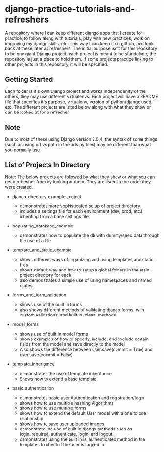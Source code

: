 # django-practice-tutorials-and-refreshers
A repository where I can keep different django apps that I create for practice, to follow along with tutorials, play with new practices, work on improving my django skills, etc. This way I can keep it on github, and look back at these later as refreshers. The initial purpose isn't for this repository to be one giant Django project, each project is meant to be standalone, the repository is just a place to hold them. If some projects practice linking to other projects in this repository, it will be specified.

## Getting Started
Each folder is it's own Django project and works independenlty of the others, they may use different virtualenvs. Each project will have a README file that specifies it's purpose, virtualenv, version of python/django used, etc. The different projects are lsited below along with what they show or can be looked at for a refresher

## Note
Due to most of these using Django version 2.0.4, the syntax of some things (such as using url vs path in the urls.py files) may be different than what you normally use

## List of Projects In Directory
Note: The below projects are followed by what they show or what you can get a refresher from by looking at them. They are listed in the order they were created.

* django-directory-example-project
  * demonstrates more sophisticated setup of project directory
  * includes a settings file for each environment (dev, prod, etc.) inheriting from a base settings file.

* populating_database_example
  * demonstrates how to populate the db with dummy/seed data through the use of a file

* template_and_static_example
  * shows different ways of organizing and using templates and static files
  * shows default way and how to setup a global folders in the main project directory for each
  * also demonstrates a simple use of using namespaces and named routes

* forms_and_form_validation
  * shows use of the built in forms
  * also shows different methods of validating django forms, with custom validations, and built in 'clean' methods

* model_forms
  * shows use of built in model forms
  * shows examples of how to specify, include, and exclude certain fields from the model and save directly to the model
  * Also shows the difference between user.save(commit = True) and user.save(commit = False)

* template_inheritance
  * demonstrates the use of template inheritance
  * Shows how to extend a base template

* basic_authentication
  * demonstrates basic user Authentication and registration/login
  * shows how to use multiple hashing Algorithms
  * shows how to use multiple forms
  * shows how to extend the default User model with a one to one relationship
  * shows how to save user uploaded images
  * demonstrate the use of built in django methods such as login_required, authenticate, login, and logout
  * demonstrates using the built in is_authenticated method in the templates to check if the user is logged in.
